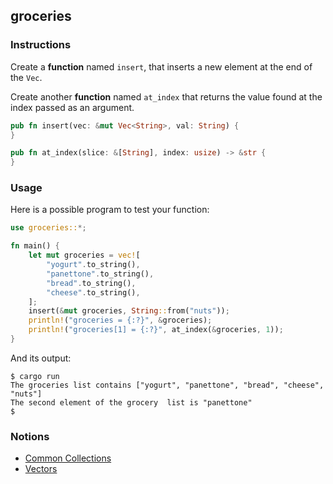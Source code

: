 ## groceries

### Instructions

Create a **function** named `insert`, that inserts a new element at the end of the `Vec`.

Create another **function** named `at_index` that returns the value found at the index passed as an argument.


```rust
pub fn insert(vec: &mut Vec<String>, val: String) {
}

pub fn at_index(slice: &[String], index: usize) -> &str {
}
```

### Usage

Here is a possible program to test your function:

```rust
use groceries::*;

fn main() {
    let mut groceries = vec![
        "yogurt".to_string(),
        "panettone".to_string(),
        "bread".to_string(),
        "cheese".to_string(),
    ];
    insert(&mut groceries, String::from("nuts"));
    println!("groceries = {:?}", &groceries);
    println!("groceries[1] = {:?}", at_index(&groceries, 1));
}
```

And its output:

```console
$ cargo run
The groceries list contains ["yogurt", "panettone", "bread", "cheese", "nuts"]
The second element of the grocery  list is "panettone"
$
```

### Notions

- [Common Collections](https://doc.rust-lang.org/stable/book/ch08-00-common-collections.html)
- [Vectors](https://doc.rust-lang.org/stable/book/ch08-01-vectors.html)
